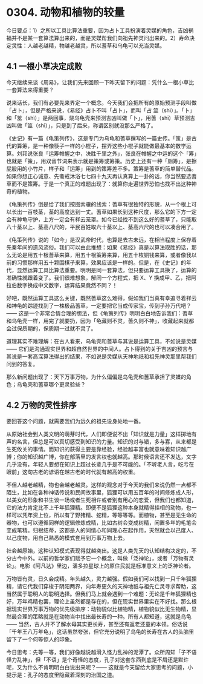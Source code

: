 # 0304. 动物和植物的较量

今日要点：1）之所以工具比算法重要，因为占卜工具扮演着灵媒的角色，吉凶祸福并不是某一套算法算出来的，而是灵媒帮我们向祖先神灵问出来的。2）寿命决定灵性：人越老越精，物越老越灵，所以蓍草和乌龟可以充当灵媒。

## 4.1 一根小草决定成败

今天继续来谈《周易》，让我们先来回顾一下昨天留下的问题：凭什么一根小草比一套算法来得重要？

说来话长，我们有必要先来界定一个概念。今天我们会把所有的原始预测手段叫做「占卜」，但是严格来说，《易经》占卜不叫「占卜」，而叫「占 筮（shì）」。「卜」和「筮（shì）」是两回事，烧乌龟壳来预测吉凶叫做「卜」，用蓍（shī）草预测吉凶叫做「筮（shì）」，只是到了后来，称谓区别就没那么严格了。

《史记》有一篇《龟策列传》，这是专门为乌龟和蓍草撰写的一篇史传。「策」是古代的算筹，是一种像筷子一样的小棍子，摆弄这些小棍子就能做最基本的数学运算。刘邦说张良「运筹帷幄之中，决胜千里之外」，张良在帷幄之中运的这个「筹」也就是「策」，用双音节词来表示就是策筹或筹策。历史上还有一种「厕筹」，是擦屁股用的小竹片，样子和「运筹」用到的策筹差不多。策筹是蓍草的简单替代品。如果你想正心诚意、先斋戒沐浴七七四十九天再认真算上一卦的话，你当然要选蓍草而不是策筹。于是一个真正的难题出现了：就算你走遍世界恐怕也找不出这种神奇的植物。

《龟策列传》倒是给了我们按图索骥的线索：蓍草有很独特的形貌，从一个根上可以长出一百枝茎，茎的高度达到一丈。蓍草如果长到这种尺度，那么它的下方一定会有神龟守护，上方一定会有祥云笼罩。如今已经找不到这么好的蓍草了，只能取八十茎以上、茎高八尺的，平民百姓取六十茎以上、茎高六尺的也可以凑合用了。

《龟策列传》说的「如今」是汉武帝时代，也算是去古未远，在相当程度上保存着先秦年间的遗风流俗。我们可以由此推想：如果《易经》真是以算法取胜的话，那么无论是用五十根蓍草来算，用五十根策筹来算，用五十枚铜钱来算，或者像我以前的习惯那样用五十颗围棋子来算，效果应该是一样的。但是，在《史记》的年代，显然运算工具比算法重要。明明是同一套算法，但只要运算工具换了，运算的准确性就跟着变了。我们很难想象，解同一个方程式，把 X、Y 换成甲、乙，把阿拉伯数字换成中文数字，运算结果竟然不同？！

好吧，既然运算工具这么关键，既然蓍草这么难得，假如我们当真有幸追寻着祥云和神龟的踪迹找到了一株极品蓍草，一定要把它当成传家宝，传到子孙万代吧？—— 这是一个非常合情合理的想法，但《龟策列传》明明白白地告诉我们：蓍草和乌龟壳一样，用完了就要扔，因为「龟藏则不灵，蓍久则不神」，收藏起来就都会过保质期的，保质期一过就不灵了。

道理其实不难理解：在古人看来，乌龟壳和蓍草与其说是运算工具，不如说是灵媒 —— 它们是沟通现实世界和超自然世界的中间人。占卜得到的关于吉凶的预言与其说是一套高深算法得出的结果，不如说是灵媒从天神地祇和祖先神灵那里帮我们问到的答复。

那么新问题出现了：天下万事万物，为什么偏偏是乌龟壳和蓍草承担了灵媒的角色；乌龟壳和蓍草哪个更灵验些？

## 4.2 万物的灵性排序

要回答这个问题，就需要我们为远久的祖先设身处地一番。

从原始社会到人类文明的萌芽时代，人们即便说不出「知识就是力量」这样掷地有声的名言，但总是可以真切感受到知识的力量。知识的对与错，多与寡，从来都是生死攸关的事情。而知识的获得主要是靠经验，经验越丰富也就意味着知识越广博；你的知识越广博，你在部落里的发言权也就越高。那时候语言还不发达，文字几乎没有，年轻人要想在知识上超过长辈几乎是不可能的。「不听老人言，吃亏在眼前」这句古老的谚语在越古老的时代就有越高的权重。

不但人越老越精，物也会越老越灵。这样的观念对于今天的我们来说仍然一点都不陌生，比如在各种神话传说和民间故事里，狐狸可以用五百年的时间修炼成人形，以美女的形象和书生谈一场或者生死相许或者别有用心的恋爱，但我们也都知道，它的法力肯定比不上千年狐狸精。即便不是狐狸这种本身就精得挂相的动物，也一样可以凭年资上位，所以有了野猪精、蛇精，等等等等。而植物，甚至是无生命的器物，也可以遵循同样的逻辑修炼成精，比如古树会变成树精，闲置多年的毛笔会变成笔精。归根结蒂，这都是人的同情心和同理心在起作用，天然就会以己度人、以己度物，用自己熟悉的模式套用到万事万物上去。

社会越原始，这种认知模式表现得就越突出。这是人类先天的认知结构决定的，不分古今中外。以前的哲学家们赋予它一个概念，叫做「泛神论」，或者「万物有灵论」。电影《阿凡达》里边，潘多拉星球上的原住民就是标准意义上的泛神论者。

万物皆有灵，日久会成精。年头越久，灵力越强。假如我们可以找到一只千年狐狸精，请它代我们穿梭于阴阳两界，向年寿更久的天神地祇与祖先亡灵寻求帮助，这当然属于聪明人的聪明选择。但我们马上就会遇到一个难题：无论是千年狐狸精也好，万年鸡精也罢，理论上虽然都是存在的，但在现实世界里实在不好找。那么根据现实世界万事万物的优先级排序：动物貌似比植物精，植物貌似比无生物精，显然最合理的策略就是在动物当中找出最长寿的一种。所有人都知道，这就是乌龟 —— 当然，古人并不了解水母其实更长寿，甚至还有返老还童的本领。俗话说「千年王八万年龟」，这话虽然夸张，但它充分说明了乌龟的长寿在古人的头脑里留下了一个何等惊人的印象。

今日思考：先等一等，我们好像越说越滑入怪力乱神的泥潭了。众所周知「子不语怪力乱神」，但「不语」是个奇怪的态度，孔子对这套东西到底是不屑还是默许呢，又为什么不肯明明白白说出来呢？—— 这就是今天留给大家思考的问题，小提示是：孔子的态度里隐藏着深刻的治国之道。